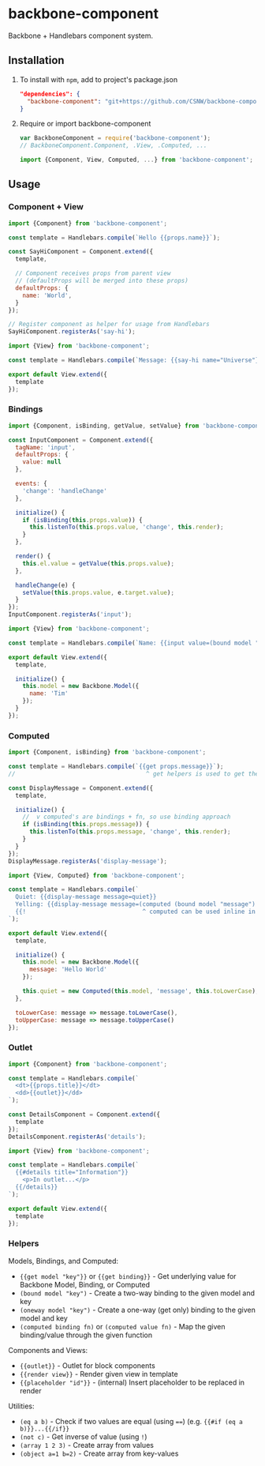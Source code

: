 # backbone-component

Backbone + Handlebars component system.

## Installation

1. To install with `npm`, add to project's package.json
    
    ```json
    "dependencies": {
      "backbone-component": "git+https://github.com/CSNW/backbone-component.git#v0.3.4"
    }
    ```

2. Require or import backbone-component

    ```js
    var BackboneComponent = require('backbone-component');
    // BackboneComponent.Component, .View, .Computed, ...

    import {Component, View, Computed, ...} from 'backbone-component';
    ```

## Usage

### Component + View

```js
import {Component} from 'backbone-component';

const template = Handlebars.compile(`Hello {{props.name}}`); 

const SayHiComponent = Component.extend({
  template,

  // Component receives props from parent view
  // (defaultProps will be merged into these props)
  defaultProps: {
    name: 'World',
  }
});

// Register component as helper for usage from Handlebars
SayHiComponent.registerAs('say-hi');
```

```js
import {View} from 'backbone-component';

const template = Handlebars.compile(`Message: {{say-hi name="Universe"}}`)

export default View.extend({
  template
});
```

### Bindings

```js
import {Component, isBinding, getValue, setValue} from 'backbone-component';

const InputComponent = Component.extend({
  tagName: 'input',
  defaultProps: {
    value: null
  },

  events: {
    'change': 'handleChange'
  },

  initialize() {
    if (isBinding(this.props.value)) {
      this.listenTo(this.props.value, 'change', this.render);
    }
  },

  render() {
    this.el.value = getValue(this.props.value);
  },

  handleChange(e) {
    setValue(this.props.value, e.target.value);
  }
});
InputComponent.registerAs('input');
```

```js
import {View} from 'backbone-component';

const template = Handlebars.compile(`Name: {{input value=(bound model "name")}}`);

export default View.extend({
  template,

  initialize() {
    this.model = new Backbone.Model({
      name: 'Tim'
    });
  }
});
```

### Computed

```js
import {Component, isBinding} from 'backbone-component';

const template = Handlebars.compile(`{{get props.message}}`);
//                                     ^ get helpers is used to get the underlying value

const DisplayMessage = Component.extend({
  template,

  initialize() {
    //  v computed's are bindings + fn, so use binding approach
    if (isBinding(this.props.message)) {
      this.listenTo(this.props.message, 'change', this.render);
    }
  }
});
DisplayMessage.registerAs('display-message');
```

```js
import {View, Computed} from 'backbone-component';

const template = Handlebars.compile(`
  Quiet: {{display-message message=quiet}}
  Yelling: {{display-message message=(computed (bound model "message") toUpperCase)}}
  {{!                                 ^ computed can be used inline in combination with bound}}
`);

export default View.extend({
  template,

  initialize() {
    this.model = new Backbone.Model({
      message: 'Hello World'
    });

    this.quiet = new Computed(this.model, 'message', this.toLowerCase);
  },

  toLowerCase: message => message.toLowerCase(),
  toUpperCase: message => message.toUpperCase()
});
```

### Outlet

```js
import {Component} from 'backbone-component';

const template = Handlebars.compile(`
  <dt>{{props.title}}</dt>
  <dd>{{outlet}}</dd>
`);

const DetailsComponent = Component.extend({
  template
});
DetailsComponent.registerAs('details');
```

```js
import {View} from 'backbone-component';

const template = Handlebars.compile(`
  {{#details title="Information"}}
    <p>In outlet...</p>
  {{/details}}
`);

export default View.extend({
  template
});
```

### Helpers

Models, Bindings, and Computed:

- `{{get model "key"}}` or `{{get binding}}` - Get underlying value for Backbone Model, Binding, or Computed
- `(bound model "key")` - Create a two-way binding to the given model and key
- `(oneway model "key")` - Create a one-way (get only) binding to the given model and key
- `(computed binding fn)` or `(computed value fn)` - Map the given binding/value through the given function

Components and Views:

- `{{outlet}}` - Outlet for block components
- `{{render view}}` - Render given view in template
- `{{placeholder "id"}}` - (internal) Insert placeholder to be replaced in render

Utilities:

- `(eq a b)` - Check if two values are equal (using `==`) (e.g. `{{#if (eq a b)}}...{{/if}}`
- `(not c)` - Get inverse of value (using `!`)
- `(array 1 2 3)` - Create array from values
- `(object a=1 b=2)` - Create array from key-values
